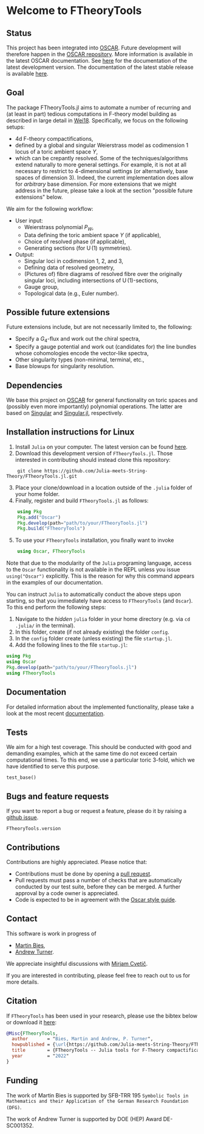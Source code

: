 # Welcome to FTheoryTools

## Status

This project has been integrated into [OSCAR](https://oscar.computeralgebra.de/). Future development will therefore happen in the [OSCAR repository](https://github.com/oscar-system/Oscar.jl). More information is available in the latest OSCAR documentation. See [here](https://docs.oscar-system.org/dev/) for the documentation of the latest development version. The documentation of the latest stable release is available [here](https://docs.oscar-system.org/stable/).


## Goal

The package FTheoryTools.jl aims to automate a number of recurring and (at least in part) tedious computations in F-theory model building
as described in large detail in [Wei18](@cite). Specifically, we focus on the following setups:
* 4d F-theory compactifications,
* defined by a global and singular Weierstrass model as codimension 1 locus of a toric ambient space $Y$,
* which can be crepantly resolved.
Some of the techniques/algorithms extend naturally to more general settings. For example, it is not at all necessary to restrict to 4-dimensional settings (or alternatively, base spaces of dimension 3). Indeed, the current implementation does allow for *arbitrary* base dimension. For more extensions that we might address in the future, please take a look at the section "possible future extensions" below.

We aim for the following workflow:
* User input:
    * Weierstrass polynomial $P_W$,
    * Data defining the toric ambient space $Y$ (if applicable),
    * Choice of resolved phase (if applicable),
    * Generating sections (for $\operatorname{U}(1)$ symmetries).
* Output:
    * Singular loci in codimension 1, 2, and 3,
    * Defining data of resolved geometry,
    * (Pictures of) fibre diagrams of resolved fibre over the originally singular loci, including intersections of $\operatorname{U}(1)$-sections,
    * Gauge group,
    * Topological data (e.g., Euler number).


## Possible future extensions

Future extensions include, but are not necessarily limited to, the following:
* Specify a $G_4$-flux and work out the chiral spectra,
* Specify a gauge potential and work out (candidates for) the line bundles whose cohomologies encode the vector-like spectra,
* Other singularity types (non-minimal, terminal, etc.,
* Base blowups for singularity resolution.


## Dependencies

We base this project on [OSCAR](https://oscar.computeralgebra.de/) for general functionality on toric spaces and (possibly even more importantly) polynomial operations. The latter are based on [Singular](https://www.singular.uni-kl.de/) and [Singular.jl](https://github.com/oscar-system/Singular.jl), respectively.


## Installation instructions for Linux

1. Install `Julia` on your computer. The latest version can be found [here](https://julialang.org/downloads/).
2. Download this development version of `FTheoryTools.jl`. Those interested in contributing should instead clone this repository:
```
    git clone https://github.com/Julia-meets-String-Theory/FTheoryTools.jl.git
```
3. Place your clone/download in a location outside of the `.julia` folder of your home folder.
4. Finally, register and build `FTheoryTools.jl` as follows:
```julia
    using Pkg
    Pkg.add("Oscar")
    Pkg.develop(path="path/to/your/FTheoryTools.jl")
    Pkg.build("FTheoryTools")
```
5. To use your `FTheoryTools` installation, you finally want to invoke
```julia
    using Oscar, FTheoryTools
```

Note that due to the modularity of the `Julia` programing language, access to the `Oscar`
functionality is not available in the REPL unless you issue `using("Oscar")` explicitly.
This is the reason for why this command appears in the examples of our documentation.

You can instruct `Julia` to automatically conduct the above steps upon starting, so that you
immediately have access to `FTheoryTools` (and `Oscar`). To this end perform the following steps:
1. Navigate to the *hidden* `julia` folder in your home directory (e.g. via `cd .julia/` in the terminal).
2. In this folder, create (if not already existing) the folder `config`.
3. In the `config` folder create (unless existing) the file `startup.jl`.
4. Add the following lines to the file `startup.jl`:
```julia
using Pkg
using Oscar
Pkg.develop(path="path/to/your/FTheoryTools.jl")
using FTheoryTools
```


## Documentation

For detailed information about the implemented functionality, please take a look at the most recent [documentation](https://julia-meets-string-theory.github.io/FTheoryTools.jl/dev/).


## Tests

We aim for a high test coverage. This should be conducted with good and demanding examples, which at the same time do not exceed certain
computational times. To this end, we use a particular toric 3-fold, which we have identified to serve this purpose.
```@docs
test_base()
```


## Bugs and feature requests

If you want to report a bug or request a feature, please do it by raising a [github issue](https://github.com/Julia-meets-String-Theory/FTheoryTools.jl/issues).
```@docs
FTheoryTools.version
```


## Contributions

Contributions are highly appreciated. Please notice that:
* Contributions must be done by opening a [pull request](https://github.com/Julia-meets-String-Theory/FTheoryTools.jl/pulls).
* Pull requests must pass a number of checks that are automatically conducted by our test suite, before they can be merged. A further approval by a code owner is appreciated.
* Code is expected to be in agreement with the [Oscar style guide](https://oscar-system.github.io/Oscar.jl/stable/DeveloperDocumentation/styleguide/).


## Contact

This software is work in progress of
* [Martin Bies](https://martinbies.github.io/),
* [Andrew Turner](https://apturner.net/).

We appreciate insightful discussions with [Mirjam Cvetič](https://live-sas-physics.pantheon.sas.upenn.edu/people/standing-faculty/mirjam-cvetic).

If you are interested in contributing, please feel free to reach out to us for more details.


## Citation

If `FTheoryTools` has been used in your research, please use the bibtex below or download it [here](https://github.com/Julia-meets-String-Theory/FTheoryTools.jl/blob/master/bibtex.bib):
```bibtex
@Misc{FTheoryTools,
  author       = "Bies, Martin and Andrew, P. Turner",
  howpublished = {\url{https://github.com/Julia-meets-String-Theory/FTheoryTools.jl}},
  title        = {FTheoryTools -- Julia tools for F-Theory compactifications},
  year         = "2022"
}
```


## Funding

The work of Martin Bies is supported by SFB-TRR 195 `Symbolic Tools in Mathematics and their Application of the German Research Foundation (DFG)`.

The work of Andrew Turner is supported by DOE (HEP) Award DE-SC001352.
